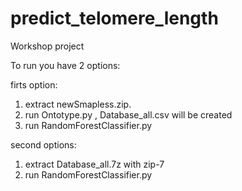 # predict_telomere_length
Workshop project

To run you have 2 options:

firts option:
1. extract newSmapless.zip.
2. run Ontotype.py , Database_all.csv will be created 
3. run RandomForestClassifier.py

second options:
1. extract Database_all.7z with zip-7
2. run RandomForestClassifier.py
